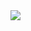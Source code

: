 <a href="https://github.com/robertherdzik/robertherdzik">
  <img align="center" src="https://github-readme-stats.vercel.app/api?username=robertherdzik&theme=dark&show_icons=true"/>
</a>

<!--

# Hey 🙌

**robertherdzik/robertherdzik** is a ✨ _special_ ✨ repository because its `README.md` (this file) appears on your GitHub profile.

Here are some ideas to get you started:

- 🔭 I’m currently working on ...
- 🌱 I’m currently learning ...
- 👯 I’m looking to collaborate on ...
- 🤔 I’m looking for help with ...
- 💬 Ask me about ...
- 📫 How to reach me: ...
- 😄 Pronouns: ...
- ⚡ Fun fact: ...
-->
